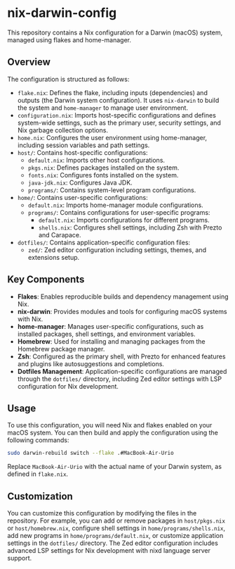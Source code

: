 # nix-darwin-config

This repository contains a Nix configuration for a Darwin (macOS) system, managed using flakes and home-manager.

## Overview

The configuration is structured as follows:

- `flake.nix`: Defines the flake, including inputs (dependencies) and outputs (the Darwin system configuration). It uses `nix-darwin` to build the system and `home-manager` to manage user environment.
- `configuration.nix`: Imports host-specific configurations and defines system-wide settings, such as the primary user, security settings, and Nix garbage collection options.
- `home.nix`: Configures the user environment using home-manager, including session variables and path settings.
- `host/`: Contains host-specific configurations:
  - `default.nix`: Imports other host configurations.
  - `pkgs.nix`: Defines packages installed on the system.
  - `fonts.nix`: Configures fonts installed on the system.
  - `java-jdk.nix`: Configures Java JDK.
  - `programs/`: Contains system-level program configurations.
- `home/`: Contains user-specific configurations:
  - `default.nix`: Imports home-manager module configurations.
  - `programs/`: Contains configurations for user-specific programs:
    - `default.nix`: Imports configurations for different programs.
    - `shells.nix`: Configures shell settings, including Zsh with Prezto and Carapace.
- `dotfiles/`: Contains application-specific configuration files:
  - `zed/`: Zed editor configuration including settings, themes, and extensions setup.

## Key Components

- **Flakes**: Enables reproducible builds and dependency management using Nix.
- **nix-darwin**: Provides modules and tools for configuring macOS systems with Nix.
- **home-manager**: Manages user-specific configurations, such as installed packages, shell settings, and environment variables.
- **Homebrew**: Used for installing and managing packages from the Homebrew package manager.
- **Zsh**: Configured as the primary shell, with Prezto for enhanced features and plugins like autosuggestions and completions.
- **Dotfiles Management**: Application-specific configurations are managed through the `dotfiles/` directory, including Zed editor settings with LSP configuration for Nix development.

## Usage

To use this configuration, you will need Nix and flakes enabled on your macOS system. You can then build and apply the configuration using the following commands:

```bash
sudo darwin-rebuild switch --flake .#MacBook-Air-Urio
```

Replace `MacBook-Air-Urio` with the actual name of your Darwin system, as defined in `flake.nix`.

## Customization

You can customize this configuration by modifying the files in the repository. For example, you can add or remove packages in `host/pkgs.nix` or `host/homebrew.nix`, configure shell settings in `home/programs/shells.nix`, add new programs in `home/programs/default.nix`, or customize application settings in the `dotfiles/` directory. The Zed editor configuration includes advanced LSP settings for Nix development with nixd language server support.